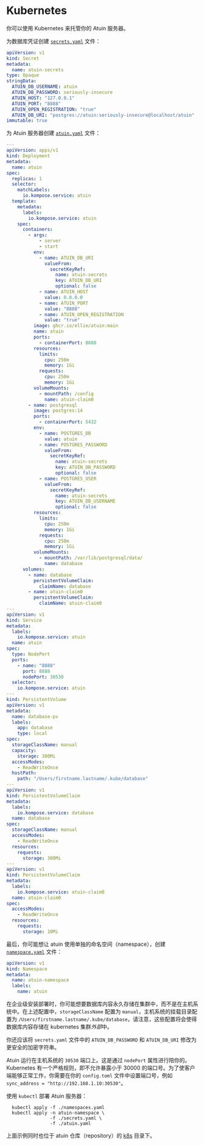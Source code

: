 # Kubernetes

你可以使用 Kubernetes 来托管你的 Atuin 服务器。

为数据库凭证创建 [`secrets.yaml`](../../k8s/secrets.yaml) 文件：

```yaml
apiVersion: v1
kind: Secret
metadata:
  name: atuin-secrets
type: Opaque
stringData:
  ATUIN_DB_USERNAME: atuin
  ATUIN_DB_PASSWORD: seriously-insecure
  ATUIN_HOST: "127.0.0.1"
  ATUIN_PORT: "8888"
  ATUIN_OPEN_REGISTRATION: "true"
  ATUIN_DB_URI: "postgres://atuin:seriously-insecure@localhost/atuin"
immutable: true
```

为 Atuin 服务器创建 [`atuin.yaml`](../../k8s/atuin.yaml) 文件：


```yaml
---
apiVersion: apps/v1
kind: Deployment
metadata:
  name: atuin
spec:
  replicas: 1
  selector:
    matchLabels:
      io.kompose.service: atuin
  template:
    metadata:
      labels:
        io.kompose.service: atuin
    spec:
      containers:
        - args:
            - server
            - start
          env:
            - name: ATUIN_DB_URI
              valueFrom:
                secretKeyRef:
                  name: atuin-secrets
                  key: ATUIN_DB_URI
                  optional: false
            - name: ATUIN_HOST
              value: 0.0.0.0
            - name: ATUIN_PORT
              value: "8888"
            - name: ATUIN_OPEN_REGISTRATION
              value: "true"
          image: ghcr.io/ellie/atuin:main
          name: atuin
          ports:
            - containerPort: 8888
          resources:
            limits:
              cpu: 250m
              memory: 1Gi
            requests:
              cpu: 250m
              memory: 1Gi
          volumeMounts:
            - mountPath: /config
              name: atuin-claim0
        - name: postgresql
          image: postgres:14
          ports:
            - containerPort: 5432
          env:
            - name: POSTGRES_DB
              value: atuin
            - name: POSTGRES_PASSWORD
              valueFrom:
                secretKeyRef:
                  name: atuin-secrets
                  key: ATUIN_DB_PASSWORD
                  optional: false
            - name: POSTGRES_USER
              valueFrom:
                secretKeyRef:
                  name: atuin-secrets
                  key: ATUIN_DB_USERNAME
                  optional: false
          resources:
            limits:
              cpu: 250m
              memory: 1Gi
            requests:
              cpu: 250m
              memory: 1Gi
          volumeMounts:
            - mountPath: /var/lib/postgresql/data/
              name: database
      volumes:
        - name: database
          persistentVolumeClaim:
            claimName: database
        - name: atuin-claim0
          persistentVolumeClaim:
            claimName: atuin-claim0
---
apiVersion: v1
kind: Service
metadata:
  labels:
    io.kompose.service: atuin
  name: atuin
spec:
  type: NodePort
  ports:
    - name: "8888"
      port: 8888
      nodePort: 30530
  selector:
    io.kompose.service: atuin
---
kind: PersistentVolume
apiVersion: v1
metadata:
  name: database-pv
  labels:
    app: database
    type: local
spec:
  storageClassName: manual
  capacity:
    storage: 300Mi
  accessModes:
    - ReadWriteOnce
  hostPath:
    path: "/Users/firstname.lastname/.kube/database"
---
apiVersion: v1
kind: PersistentVolumeClaim
metadata:
  labels:
    io.kompose.service: database
  name: database
spec:
  storageClassName: manual
  accessModes:
    - ReadWriteOnce
  resources:
    requests:
      storage: 300Mi
---
apiVersion: v1
kind: PersistentVolumeClaim
metadata:
  labels:
    io.kompose.service: atuin-claim0
  name: atuin-claim0
spec:
  accessModes:
    - ReadWriteOnce
  resources:
    requests:
      storage: 10Mi
```

最后，你可能想让 atuin 使用单独的命名空间（namespace），创建 [`namespace.yaml`](../../k8s/namespaces.yaml) 文件：

```yaml
apiVersion: v1
kind: Namespace
metadata:
  name: atuin-namespace
  labels:
    name: atuin
```

在企业级安装部署时，你可能想要数据库内容永久存储在集群中，而不是在主机系统中。在上述配置中，`storageClassName` 配置为 `manual`，主机系统的挂载目录配置为 `/Users/firstname.lastname/.kube/database`，请注意，这些配置将会使得数据库内容存储在 kubernetes 集群<i>外部</i>中。

你还应该将 `secrets.yaml` 文件中的 `ATUIN_DB_PASSWORD` 和 `ATUIN_DB_URI` 修改为更安全的加密字符串。

Atuin 运行在主机系统的 `30530` 端口上。这是通过 `nodePort` 属性进行陪你的。Kubernetes 有一个严格规则，即不允许暴露小于 30000 的端口号。为了使客户端能够正常工作，你需要在你的 `config.toml` 文件中设置端口号，例如 `sync_address = "http://192.168.1.10:30530"`。

使用 `kubectl` 部署 Atuin 服务器：

```shell
  kubectl apply -f ./namespaces.yaml
  kubectl apply -n atuin-namespace \
                -f ./secrets.yaml \
                -f ./atuin.yaml
```

上面示例同时也位于 atuin 仓库（repository）的 [k8s](../../k8s) 目录下。
